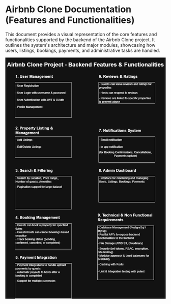 # Airbnb Clone Documentation (Features and Functionalities)

This document provides a visual representation of the core features and functionalities supported by the backend of the Airbnb Clone project. It outlines the system's architecture and major modules, showcasing how users, listings, bookings, payments, and administrative tasks are handled.

![Project's Features and Functions Breakdown](Alx_Airbnb_Features_Functionalities.drawio.png)